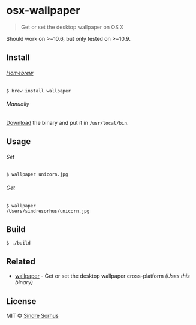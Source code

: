 # osx-wallpaper

> Get or set the desktop wallpaper on OS X

Should work on >=10.6, but only tested on >=10.9.


## Install

###### [Homebrew](http://brew.sh)

```
$ brew install wallpaper
```

###### Manually

[Download](https://github.com/sindresorhus/osx-wallpaper/releases/latest) the binary and put it in `/usr/local/bin`.


## Usage

###### Set

```
$ wallpaper unicorn.jpg
```

###### Get

```
$ wallpaper
/Users/sindresorhus/unicorn.jpg
```


## Build

```
$ ./build
```


## Related

- [wallpaper](https://github.com/sindresorhus/wallpaper) - Get or set the desktop wallpaper cross-platform *(Uses this binary)*


## License

MIT © [Sindre Sorhus](https://sindresorhus.com)
